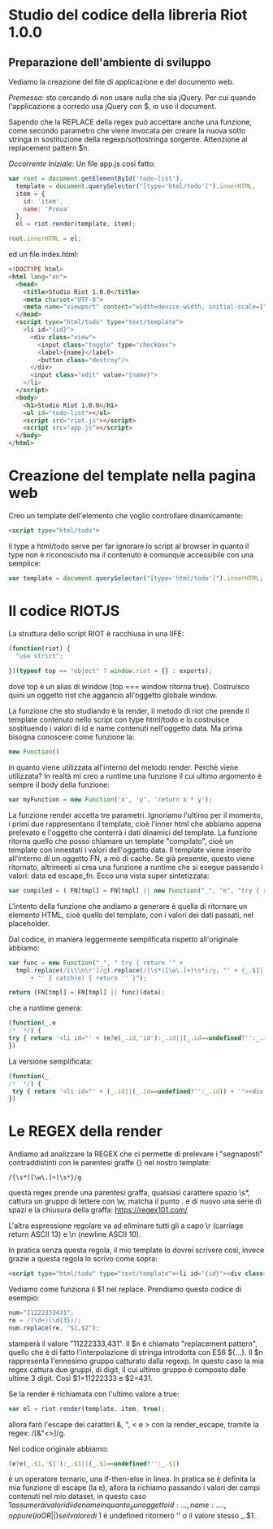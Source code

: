 # Studio del codice della libreria Riot 1.0.0

## Preparazione dell'ambiente di sviluppo

Vediamo la creazione del file di applicazione e del documento web.

*Premessa:* sto cercando di non usare nulla che sia jQuery. Per cui quando l'applicazione a corredo usa jQuery con $, io uso il document.

Sapendo che la REPLACE della regex può accettare anche una funzione, come secondo parametro che viene invocata per creare la nuova sotto stringa in sostituzione della regexp/sottostringa sorgente. Attenzione al replacement pattern $n.

*Occorrente Iniziale*: Un file app.js così fatto:

```javascript
var root = document.getElementById('todo-list'),
  template = document.querySelector("[type='html/todo']").innerHTML,
  item = {
    id: 'item',
    name: 'Prova'
  },
  el = riot.render(template, item);

root.innerHTML = el;
```

ed un file index.html:

```html
<!DOCTYPE html>
<html lang="en">
  <head>
    <title>Studio Riot 1.0.0</title>
    <meta charset="UTF-8">
    <meta name="viewport" content="width=device-width, initial-scale=1">
  </head>
  <script type="html/todo" type="text/template">
    <li id="{id}">
      <div class="view">
        <input class="toggle" type="checkbox">
        <label>{name}</label>
        <button class="destroy"/>
      </div>
      <input class="edit" value="{name}">
    </li>
  </script>
  <body>
    <h1>Studio Riot 1.0.0</h1>
    <ul id="todo-list"></ul>
    <script src="riot.js"></script>
    <script src="app.js"></script>
  </body>
</html>
```

# Creazione del template nella pagina web

Creo un template dell'elemento che voglio controllare dinamicamente:

```html
<script type="html/todo">
```

il type a html/todo serve per far ignorare lo script al browser in quanto il type non è riconosciuto ma il contenuto è comunque accessibile con una semplice:

```javascript
var template = document.querySelector("[type='html/todo']").innerHTML;
```

# Il codice RIOTJS

La struttura dello script RIOT è racchiusa in una IIFE:

```javascript
(function(riot) { 
  "use strict";
  
})(typeof top == "object" ? window.riot = {} : exports);
```

dove top è un alias di window (top === window ritorna true).
Costruisco quini un oggetto riot che aggancio all'oggetto globale window.

La funzione che sto studiando è la render, il metodo di riot che prende il template contenuto nello script con type html/todo e lo costruisce sostituendo i valori di id e name contenuti nell'oggetto data.
Ma prima bisogna conoscere come funzione la:

```javascript
new Function()
```

in quanto viene utilizzata all'interno del metodo render. Perchè viene utilizzata? In realtà mi creo a runtime una funzione il cui ultimo argomento è sempre il body della funzione:

```javascript
var myFunction = new Function('x', 'y', 'return x * y');
```

La funzione render accetta tre parametri. Ignoriamo l'ultimo per il momento, i primi due rappresentano il template, cioè l'inner html che abbiamo appena prelevato e l'oggetto che conterrà i dati dinamici del template.
La funzione ritorna quello che posso chiamare un template "compilato", cioè un template con innestati i valori dell'oggetto data.
Il template viene inserito all'interno di un oggetto FN, a mò di cache. Se già presente, questo viene ritornato, altrimenti si crea una funzione a runtime che si esegue passando i valori: data ed escape_fn.
Ecco una vista super sintetizzata:

```javascript
var compiled = ( FN[tmpl] = FN[tmpl] || new Function("_", "e", "try { return 'elaborazione' }catch(e) { return '' }") )(data, escape_fn);
```

L'intento della funzione che andiamo a generare è  quella di ritornare un elemento HTML, cioè quello del template, con i valori dei dati passati, nel placeholder.

Dal codice, in maniera leggermente semplificata rispetto all'originale abbiamo:

```javascript
var func = new Function("_", " try { return '" +
  tmpl.replace(/[\\\n\r']/g).replace(/{\s*([\w\.]+)\s*}/g, "' + (_.$1||(_.$1==undefined?'':_.$1)) + '")
      + "' } catch(e) { return '' }");

return (FN[tmpl] = FN[tmpl] || func)(data);
```

che a runtime genera:

```javascript
(function(_,e
/*``*/) {
try { return '<li id="' + (e?e(_.id,'id'):_.id||(_.id==undefined?'':_.id)) + '"><div class="view"><input class="toggle" type="checkbox"><label>' + (e?e(_.name,'name'):_.name||(_.name==undefined?'':_.name)) + '</label><button class="destroy"/></div><input class="edit" value="' + (e?e(_.name,'name'):_.name||(_.name==undefined?'':_.name)) + '"></li>' } catch(e) { return '' }
})
```

La versione semplificata:

```javascript
(function(_
/*``*/) {
 try { return '<li id="' + (_.id||(_.id==undefined?'':_.id)) + '"><div class="view"><input class="toggle" type="checkbox"><label>' + (_.name||(_.name==undefined?'':_.name)) + '</label><button class="destroy"/></div><input class="edit" value="' + (_.name||(_.name==undefined?'':_.name)) + '"></li>' } catch(e) { return '' }
})
```

# Le REGEX della render

Andiamo ad analizzare la REGEX che ci permette di prelevare i "segnaposti" contraddistinti con le parentesi graffe {} nel nostro template:

```re
/{\s*([\w\.]+)\s*}/g
```

questa regex prende una parentesi graffa, qualsiasi carattere spazio \s*, cattura un gruppo di lettere con \w, matcha il punto \. e di nuovo una serie di spazi e la chiusura della graffa: https://regex101.com/

L'altra espressione regolare va ad eliminare tutti gli a capo \r (carriage return ASCII 13) e \n (newline ASCII 10).

In pratica senza questa regola, il mio template lo dovrei scrivere così, invece grazie a questa regola lo scrivo come sopra:

```html
<script type="html/todo" type="text/template"><li id="{id}"><div class="view"><input class="toggle" type="checkbox"><label>{name}</label><button class="destroy"/></div><input class="edit" value="{name}"></li></script>
```

Vediamo come funziona il $1 nel replace. Prendiamo questo codice di esempio:

```javascript
num="11222333431";
re = /(\d+)(\d{3})/;
num.replace(re, "$1,$2");
```

stamperà il valore "11222333,431". Il $n è chiamato "replacement pattern", quello che è di fatto l'interpolazione di stringa introdotta con ES6 ${...}. Il $n rappresenta l'ennesimo gruppo catturato dalla regexp. In questo caso la mia regex cattura due gruppi, di digit, il cui ultimo gruppo è composto dalle ultime 3 digit. Così $1=11222333 e $2=431.

Se la render è richiamata con l'ultimo valore a true:

```javascript
var el = riot.render(template, item, true);
```

allora farò l'escape dei caratteri &, ", < e > con la render_escape, tramite la regex: /[&\"<>]/g.

Nel codice originale abbiamo:

```javascript
(e?e(_.$1,'$1'):_.$1||(_.$1==undefined?'':_.$1)
```

è un operatore ternario, una if-then-else in linea. In pratica se è definita la mia funzione di escape (la e), allora la richiamo passando i valori dei campi contenuti nel mio dataset, in questo caso $1 assumerà i valori di id e name in quanto _ è un oggetto {id:..., name:....}, oppure (la OR || ) se il valore di _.$1 è undefined ritornerò '' o il valore stesso _.$1.

